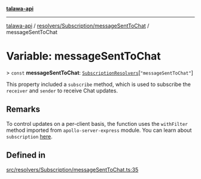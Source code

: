 [**talawa-api**](../../../../README.md)

***

[talawa-api](../../../../modules.md) / [resolvers/Subscription/messageSentToChat](../README.md) / messageSentToChat

# Variable: messageSentToChat

\> `const` **messageSentToChat**: [`SubscriptionResolvers`](../../../../types/generatedGraphQLTypes/type-aliases/SubscriptionResolvers.md)\[`"messageSentToChat"`\]

This property included a `subscribe` method, which is used to
subscribe the `receiver` and `sender` to receive Chat updates.

## Remarks

To control updates on a per-client basis, the function uses the `withFilter`
method imported from `apollo-server-express` module.
You can learn about `subscription` [here](https://www.apollographql.com/docs/apollo-server/data/subscriptions/).

## Defined in

[src/resolvers/Subscription/messageSentToChat.ts:35](https://github.com/PalisadoesFoundation/talawa-api/blob/832d310bae30bd8cb45fb1b44f62dd776dccc52f/src/resolvers/Subscription/messageSentToChat.ts#L35)
